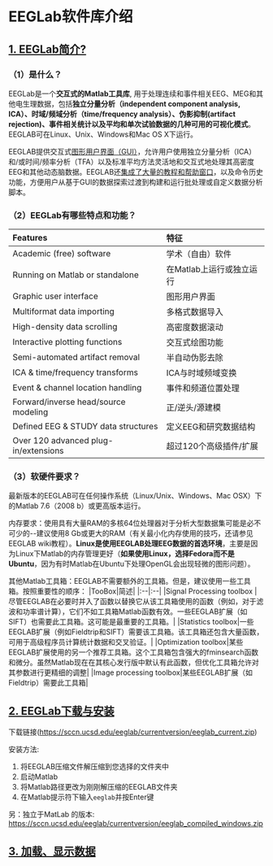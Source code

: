 # EEGLab软件库介绍
## [1. EEGLab简介?](https://sccn.ucsd.edu/eeglab/index.php)
### （1）是什么？
EEGLab是一个**交互式的Matlab工具库**, 用于处理连续和事件相关EEG、MEG和其他电生理数据，包括**独立分量分析（independent component analysis, ICA）、时域/频域分析（time/frequency analysis）、伪影抑制(artifact rejection)、事件相关统计以及平均和单次试验数据的几种可用的可视化模式**。EEGLAB可在Linux、Unix、Windows和Mac OS X下运行。

EEGLAB提供交互式<u>图形用户界面（GUI）</u>，允许用户使用独立分量分析（ICA）和/或时间/频率分析（TFA）以及标准平均方法灵活地和交互式地处理其高密度EEG和其他动态脑数据。EEGLAB还<u>集成了大量的教程和帮助窗口</u>，以及命令历史功能，方便用户从基于GUI的数据探索过渡到构建和运行批处理或自定义数据分析脚本。

### （2）EEGLab有哪些特点和功能？
|Features|特征|
|:--|:--|
Academic (free) software |学术（自由）软件 |
Running on Matlab or standalone | 在Matlab上运行或独立运行 |
Graphic user interface | 图形用户界面|
Multiformat data importing | 多格式数据导入|
High-density data scrolling | 高密度数据滚动|
Interactive plotting functions | 交互式绘图功能|
Semi-automated artifact removal |半自动伪影去除|
ICA & time/frequency transforms| ICA与时域频域变换|
Event & channel location handling|事件和频道位置处理|
Forward/inverse head/source modeling|正/逆头/源建模|
Defined EEG & STUDY data structures|定义EEG和研究数据结构|
Over 120 advanced plug-in/extensions|超过120个高级插件/扩展|

### （3）软硬件要求？
最新版本的EEGLAB可在任何操作系统（Linux/Unix、Windows、Mac OSX）下的Matlab 7.6（2008 b）或更高版本运行。

内存要求：使用具有大量RAM的多核64位处理器对于分析大型数据集可能是必不可少的--建议使用8 Gb或更大的RAM（有关最小化内存使用的技巧，还请参见EEGLAB wiki教程）。**Linux是使用EEGLAB处理EEG数据的首选环境**，主要是因为Linux下Matlab的内存管理更好（**如果使用Linux，选择Fedora而不是Ubuntu**，因为有时Matlab在Ubuntu下处理OpenGL会出现轻微的图形问题）。

其他Matlab工具箱：EEGLAB不需要额外的工具箱。但是，建议使用一些工具箱。按照重要性的顺序：
|TooBox|简述|
|:--|:--|
|Signal Processing toolbox | 尽管EEGLAB在必要时并入了函数以替换它从该工具箱使用的函数（例如，对于滤波和功率谱计算），它们不如工具箱Matlab函数有效。一些EEGLAB扩展（如SIFT）也需要此工具箱。这可能是最重要的工具箱。|
|Statistics toolbox|一些EEGLAB扩展（例如Fieldtrip和SIFT）需要该工具箱。该工具箱还包含大量函数，可用于高级程序员计算统计数据和交叉验证。|
|Optimization toolbox|某些EEGLAB扩展使用的另一个推荐工具箱。这个工具箱包含强大的fminsearch函数和微分。虽然Matlab现在在其核心发行版中默认有此函数，但优化工具箱允许对其参数进行更精细的调整|
|Image processing toolbox|某些EEGLAB扩展（如Fieldtrip）需要此工具箱|

## [2. EEGLab下载与安装](https://sccn.ucsd.edu/eeglab/downloadtoolbox.php)
下载链接(https://sccn.ucsd.edu/eeglab/currentversion/eeglab_current.zip)

安装方法:
1. 将EEGLAB压缩文件解压缩到您选择的文件夹中
2. 启动Matlab
3. 将Matlab路径更改为刚刚解压缩的EEGLAB文件夹
4. 在Matlab提示符下输入`eeglab`并按Enter键

另：独立于MatLab 的版本: https://sccn.ucsd.edu/eeglab/currentversion/eeglab_compiled_windows.zip

## [3. 加载、显示数据](https://blog.csdn.net/zyb228/article/details/102553620)




